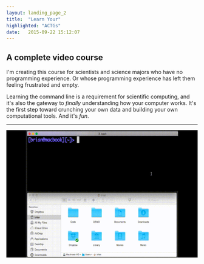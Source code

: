```yaml
---
layout: landing_page_2
title:  "Learn Your"
highlighted: "ACTGs"
date:   2015-09-22 15:12:07
---
```


## A complete video course 

I'm creating this course for scientists and science majors who have no programming experience. Or whose programming experience has left them feeling frustrated and empty.

Learning the command line is a requirement for scientific computing, and it's also the gateway to *finally* understanding how your computer works. It's the first step toward crunching your own data and building your own computational tools. And it's _fun_.

<hr />

<div class="text-center">
<img src="/assets/cli_gui_demo.gif" alt="Animated gif of a command line interface demo"></div>
